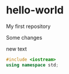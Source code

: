 # hello-world
My first repository

  Some changes


new text
```C++
#include <iostream>
using namespace std;
```
